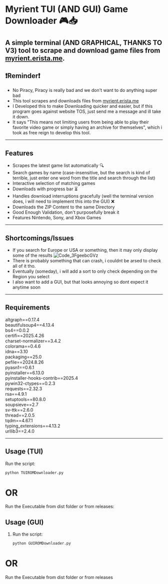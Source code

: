 # Myrient TUI (AND GUI) Game Downloader 🎮📥
A simple terminal (AND GRAPHICAL, THANKS TO V3) tool to scrape and download game files from [myrient.erista.me](https://myrient.erista.me).
---
## ❗Reminder❗

- No Piracy, Piracy is really bad and we don't want to do anything super bad
- This tool scrapes and downloads files from [myrient.erista.me](https://myrient.erista.me)
- I Developed this to make Downloading quicker and easier, but if this program goes against website TOS, just send me a message and ill take it down.
- It says "This means not limiting users from being able to play their favorite video game or simply having an archive for themselves", which i took as free reign to develop this tool.
---
## Features

- Scrapes the latest game list automatically 🔍  
- Search games by name (case-insensitive, but the search is kind of terrible, just enter one word from the title and search through the list)  
- Interactive selection of matching games  
- Downloads with progress bar ⏳  
- Handles download interruptions gracefully (well the terminal version does, i will need to implement this into the GUI) ❌  
- Downloads the ZIP Content to the same Directory
- Good Enough Validation, don't purposefully break it
- Features Nintendo, Sony, and Xbox Games

---

## Shortcomings/Issues

- If you search for Europe or USA or something, then it may only display some of the results
![Code_3FgeebcGVz](https://github.com/user-attachments/assets/2b8d3337-9d60-4cac-a6d3-7d1f7b741499)
-  There is probably something that can crash, i couldnt be arsed to check all of it tho.
-  Eventually (someday), i will add a sort to only check depending on the Region you select
-  I also want to add a GUI, but that looks annoying so dont expect it anytime soon

---

## Requirements

altgraph==0.17.4  
beautifulsoup4==4.13.4  
bs4==0.0.2  
certifi==2025.4.26  
charset-normalizer==3.4.2  
colorama==0.4.6  
idna==3.10  
packaging==25.0  
pefile==2024.8.26  
pyasn1==0.6.1  
pyinstaller==6.13.0  
pyinstaller-hooks-contrib==2025.4  
pywin32-ctypes==0.2.3  
requests==2.32.3  
rsa==4.9.1  
setuptools==80.8.0  
soupsieve==2.7  
sv-ttk==2.6.0  
thread==2.0.5  
tqdm==4.67.1  
typing_extensions==4.13.2  
urllib3==2.4.0 

---

## Usage (TUI)

Run the script:

   ```bash
   python TUIROMDownloader.py
   ```

# OR

Run the Executable from dist folder or from releases:

## Usage (GUI)
1. Run the script:

   ```bash
   python GUIROMDownloader.py
   ```
   
# OR

Run the Executable from dist folder or from releases
